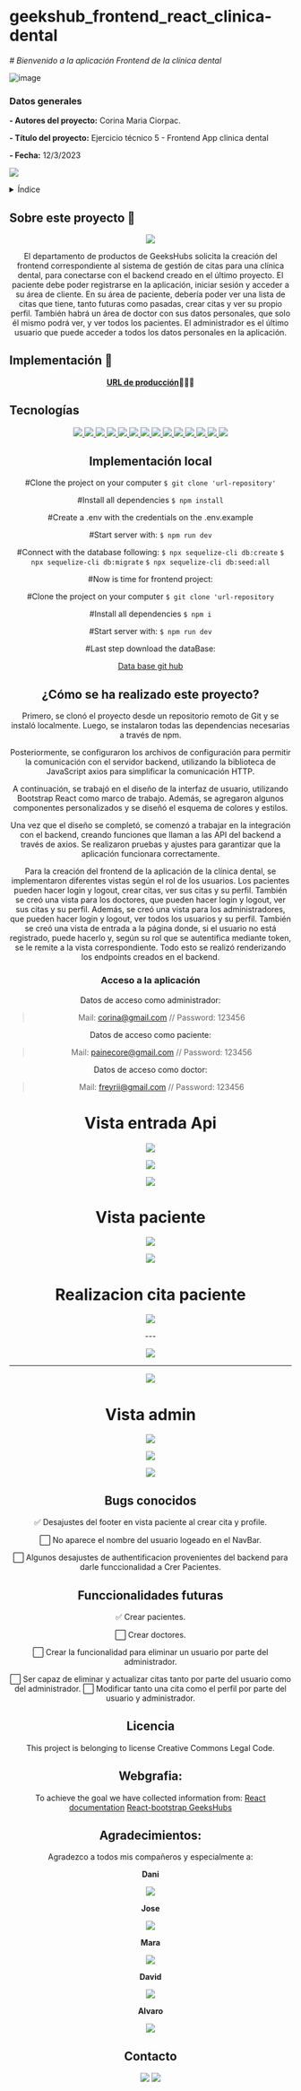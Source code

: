 # geekshub_frontend_react_clinica-dental

<em> # Bienvenido a la aplicación Frontend de la clínica dental</em>



![image](https://user-images.githubusercontent.com/113507322/205169800-ae8aeff3-2afc-467c-8c53-6c1637671770.png)


### Datos generales

**- Autores del proyecto:** Corina Maria Ciorpac.

**- Título del proyecto:** Ejercicio técnico 5 - Frontend App clinica dental

**- Fecha:** 12/3/2023


 <p align="left">
   <img src="https://img.shields.io/badge/STATUS-EN%20DESAROLLO-green">
   </p>

<details>
  <summary>Índice</summary>
  <ol>
    <li><a href="#Sobre este proyecto">Sobre este proyecto</a></li>
    <li><a href="#Implementación-local ">Implementación Local</a></li>
    <li><a href="#Tecnologías">Tecnologías</a></li>
    <li><a href="#Instalación local">Instalación local</a></li>
    <li><a href="#Cómo se ha realizado este proyecto">¿Cómo se ha realizado este proyecto?</a></li>
    <li><a href="#Bugs conocidos">Bugs conocidos</a></li>
    <li><a href="#future-functionalities">Funcionalidades futuras</a></li>
    <li><a href="#licence">Licencia</a></li>
    <li><a href="#webgraphy">Referencias</a></li>
    <li><a href="#gratitudes">Agradecimientos</a></li>
    <li><a href="#contact">Contacto</a></li>
  </ol>
</details>

## Sobre este proyecto 🎯

<p align="center"><img src="./dentalclinic/src/assets/Animation.gif"/></p>

<p align="center">El departamento de productos de GeeksHubs solicita la creación del frontend correspondiente al sistema de gestión de citas para una clínica dental, para conectarse con el backend creado en el último proyecto. 
El paciente debe poder registrarse en la aplicación, iniciar sesión y acceder a su área de cliente. En su área de paciente, debería poder ver una lista de citas que tiene, tanto futuras como pasadas, crear citas y ver su propio perfil.
También habrá un área de doctor con sus datos personales, que solo él mismo podrá ver, y ver todos los pacientes.
El administrador es el último usuario que puede acceder a todos los datos personales en la aplicación.</p>

## Implementación 🚀
<div align="center">
    <a href=""><strong>URL de producción</strong></a>🚀🚀🚀
</div>

## Tecnologías
<div align="center">
<a href="https://www.reactjs.com/">
    <img src= "https://img.shields.io/badge/React-20232A?style=for-the-badge&logo=react&logoColor=61DAFB"/>
</a>
<a href="https://developer.mozilla.org/es/docs/Web/JavaScript">
    <img src= "https://img.shields.io/badge/javascipt-EFD81D?style=for-the-badge&logo=javascript&logoColor=black"/>
</a>
 <a href="https://redux.js.org/">
    <img src= "https://user-images.githubusercontent.com/121863208/227808568-89a147ae-a047-4b1c-8065-9de44bd9bcb2.svg"/>
</a>
<a href="https://react-bootstrap.github.io/">
    <img src= "https://user-images.githubusercontent.com/121863208/227808594-021a15ab-7e14-454b-b977-4a5ade8287ed.svg"/>
</a>
<a href="https://nodejs.org/en">
    <img src= "https://user-images.githubusercontent.com/121863208/227808607-7170e528-cc5d-4a04-a7ec-edfad90e2a1e.svg"/>
</a>
<a href="https://github.com/">
    <img src= "https://user-images.githubusercontent.com/121863208/227808612-8d3f0fee-99d9-45d8-8274-6584c9ac0b38.svg"/>
</a>
<a href="https://git-scm.com/downloads">
    <img src= "https://user-images.githubusercontent.com/121863208/227808620-cd6e5d5c-dd63-4a9d-b19d-0983807cae95.svg"/>
</a>
<a href="https://aws.amazon.com/es/">
    <img src= "https://user-images.githubusercontent.com/121863208/227808635-e232785c-0d4c-4067-ad94-c33a707c3d17.svg"/>
</a>
<a href="https://developer.mozilla.org/es/docs/Web/CSS">
    <img src= "https://user-images.githubusercontent.com/121863208/227808642-a8dcfecb-74b9-4796-8b2b-7bfe5cf1b4ba.svg"/>
</a>
<a href="https://developer.mozilla.org/es/docs/Web/CSS">
    <img src= "https://user-images.githubusercontent.com/121863208/227808642-a8dcfecb-74b9-4796-8b2b-7bfe5cf1b4ba.svg"/>
</a>
<a href="https://nextjs.org/">
    <img src= "https://user-images.githubusercontent.com/121863208/227808660-c8b59b3d-34bd-446f-83e1-8157f5a09b98.svg"/>
</a>
<a href="https://expressjs.com/">
    <img src= "https://user-images.githubusercontent.com/121863208/227808665-1bf127e8-1ad3-4836-b42e-92bb5844a260.svg"/>
</a>
<a href="https://www.sequelize.org/">
    <img src= "https://img.shields.io/badge/sequelize-3C76C3?style=for-the-badge&logo=sequelize&logoColor=white"/>
</a>
<a href="https://www.npmjs.com/">
    <img src= "https://user-images.githubusercontent.com/121863208/227808650-2ae0204a-1c59-4789-bfa9-3f16b24b737d.svg"/>
</a>




## Implementación local





 #Clone the project on your computer
    ` $ git clone 'url-repository' `


 #Install all dependencies
    ` $ npm install `
 
 
 #Create a .env with the credentials on the .env.example


  #Start server with:
    ``` $ npm run dev ```


 #Connect with the database following:
    ``` $ npx sequelize-cli db:create ```
    ``` $ npx sequelize-cli db:migrate ```
    ``` $ npx sequelize-cli db:seed:all ```



#Now is time for frontend project:


 #Clone the project on your computer
    ``` $ git clone 'url-repository ``` 


 #Install all dependencies
    ``` $ npm i ```
 
 #Start server with:
   ``` $ npm run dev ```


#Last step download the dataBase:


[Data base git hub](https://github.com/corina43/geekshubs-fsd-val-proyecto_4.1)



## ¿Cómo se ha realizado este proyecto?


Primero, se clonó el proyecto desde un repositorio remoto de Git y se instaló localmente. Luego, se instalaron todas las dependencias necesarias a través de npm.

Posteriormente, se configuraron los archivos de configuración para permitir la comunicación con el servidor backend, utilizando la biblioteca de JavaScript axios para simplificar la comunicación HTTP.

A continuación, se trabajó en el diseño de la interfaz de usuario, utilizando Bootstrap React como marco de trabajo. Además, se agregaron algunos componentes personalizados y se diseñó el esquema de colores y estilos.

Una vez que el diseño se completó, se comenzó a trabajar en la integración con el backend, creando funciones que llaman a las API del backend a través de axios. Se realizaron pruebas y ajustes para garantizar que la aplicación funcionara correctamente.

Para la creación del frontend de la aplicación de la clínica dental, se implementaron diferentes vistas según el rol de los usuarios. Los pacientes pueden hacer login y logout, crear citas, ver sus citas y su perfil. También se creó una vista para los doctores, que pueden hacer login y logout, ver sus citas y su perfil. Además, se creó una vista para los administradores, que pueden hacer login y logout, ver todos los usuarios y su perfil. También se creó una vista de entrada a la página donde, si el usuario no está registrado, puede hacerlo y, según su rol que se autentifica mediante token, se le remite a la vista correspondiente. Todo esto se realizó renderizando los endpoints creados en el backend.


### Acceso a la aplicación



Datos de acceso como administrador: 

> Mail: corina@gmail.com // Password: 123456

Datos de acceso como paciente: 

> Mail: painecore@gmail.com // Password: 123456

Datos de acceso como doctor: 

> Mail: freyrii@gmail.com // Password: 123456


# Vista entrada Api

<p aling="center"><img src="./clinica-dental/src/common/images/Screenshot_91.png"/></p>



<p aling="center"><img src="./clinica-dental/src/common/images/Screenshot_92.png"/></p>


<p aling="center"><img src="./clinica-dental/src/common/images/Screenshot_80.png"/></p>

# Vista paciente




<p aling="center"><img src="./clinica-dental/src/common/images/Screenshot_81.png"/></p>


<p aling="center"><img src="./clinica-dental/src/common/images/Screenshot_82.png"/></p>

# Realizacion cita paciente

<p aling="center"><img src="./clinica-dental/src/common/images/Screenshot_83.png"/></p>
---

<p aling="center"><img src="./clinica-dental/src/common/images/Screenshot_84.png"/></p>

---

<p aling="center"><img src="./clinica-dental/src/common/images/Screenshot_85.png"/></p>

# Vista admin

<p aling="center"><img src="./clinica-dental/src/common/images/Screenshot_95.png"/></p>


<p aling="center"><img src="./clinica-dental/src/common/images/Screenshot_93.png"/></p>

<p aling="center"><img src="./clinica-dental/src/common/images/Screenshot_94.png"/></p>

## Bugs conocidos


✅ Desajustes del footer en vista paciente al crear cita y profile.

⬜ No aparece el nombre del usuario logeado en el NavBar.


⬜ Algunos desajustes de authentificacion provenientes del backend para darle funccionalidad a Crer Pacientes.  

## Funccionalidades futuras


✅ Crear pacientes.


⬜ Crear doctores.


⬜ Crear la funcionalidad para eliminar un usuario por parte del administrador.


⬜ Ser capaz de eliminar y actualizar citas tanto por parte del usuario como del administrador.
⬜ Modificar tanto una cita como el perfil por parte del usuario y administrador.

## Licencia


This project is belonging to license Creative Commons Legal Code.

## Webgrafia:


To achieve the goal we have collected information from:
  [React documentation](https://www.reactjs.com/)
  [React-bootstrap GeeksHubs](https://react-bootstrap.github.io/)


## Agradecimientos:

Agradezco a todos mis compañeros y especialmente a:

  **Dani** 

<a href="https://www.github.com/datata" target="_blank"><img src="https://img.shields.io/badge/github-24292F?style=for-the-badge&logo=github&logoColor=green" target="_blank"></a> 

  **Jose**

<a href="https://github.com/JoseMarin" target="_blank"><img src="https://img.shields.io/badge/github-24292F?style=for-the-badge&logo=github&logoColor=white" target="_blank"></a> 

  **Mara**

<a href="https://www.github.com/MaraScampini" target="_blank"><img src="https://img.shields.io/badge/github-24292F?style=for-the-badge&logo=github&logoColor=green" target="_blank"></a> 

  **David** 

<a href="https://github.com/Dave86dev" target="_blank"><img src="https://img.shields.io/badge/github-24292F?style=for-the-badge&logo=github&logoColor=red" target="_blank"></a>

  **Alvaro**

<a href="https://www.github.com/Alvaro" target="_blank"><img src="https://img.shields.io/badge/github-24292F?style=for-the-badge&logo=github&logoColor=green" target="_blank"></a>


## Contacto

<a href = "mailto:micorreoelectronico@gmail.com"><img src="https://img.shields.io/badge/Gmail-C6362C?style=for-the-badge&logo=gmail&logoColor=white" target="_blank"></a>
<a href="https://www.linkedin.com/in/linkedinUser/" target="_blank"><img src="https://img.shields.io/badge/-LinkedIn-%230077B5?style=for-the-badge&logo=linkedin&logoColor=white" target="_blank"></a> 
</p>








